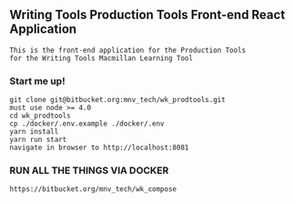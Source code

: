 ## Writing Tools Production Tools Front-end React Application

    This is the front-end application for the Production Tools
    for the Writing Tools Macmillan Learning Tool
 
### Start me up!

    git clone git@bitbucket.org:mnv_tech/wk_prodtools.git
    must use node >= 4.0
    cd wk_prodtools
    cp ./docker/.env.example ./docker/.env
    yarn install
    yarn run start
    navigate in browser to http://localhost:8081

### RUN ALL THE THINGS VIA DOCKER

    https://bitbucket.org/mnv_tech/wk_compose

